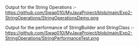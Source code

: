 Output for the String Operations :-                                   
https://github.com/Swap010/MyJavaProject/blob/main/Exp2-StringOperations/StringOperationsDemo.png

Output for the performance of StringBuilder and StringClass :-                                                                                                                https://github.com/Swap010/MyJavaProject/blob/main/Exp2-StringOperations/StringPerformanceTest.png
